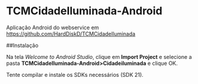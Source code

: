 # TCMCidadeIluminada-Android
Aplicação Android do webservice em https://github.com/HardDiskD/TCMCidadeIluminada

##Instalação

Na tela *Welcome to Android Studio*, clique em **Import Project** e selecione a pasta **TCMCidadeIluminada-Android>Cidadeiluminada** e clique OK.

Tente compilar e instale os SDKs necessários (SDK 21).
